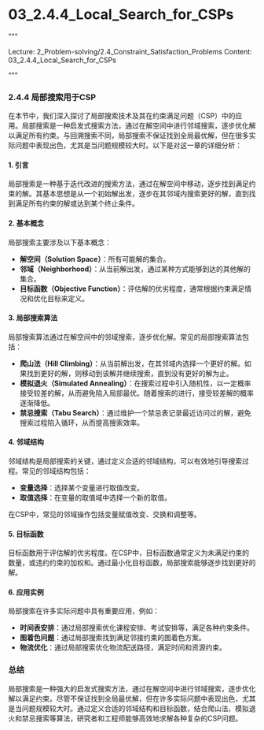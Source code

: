 # 03_2.4.4_Local_Search_for_CSPs

"""

Lecture: 2_Problem-solving/2.4_Constraint_Satisfaction_Problems
Content: 03_2.4.4_Local_Search_for_CSPs

"""

### 2.4.4 局部搜索用于CSP

在本节中，我们深入探讨了局部搜索技术及其在约束满足问题（CSP）中的应用。局部搜索是一种启发式搜索方法，通过在解空间中进行邻域搜索，逐步优化解以满足所有约束。与回溯搜索不同，局部搜索不保证找到全局最优解，但在很多实际问题中表现出色，尤其是当问题规模较大时。以下是对这一章的详细分析：

#### 1. 引言

局部搜索是一种基于迭代改进的搜索方法，通过在解空间中移动，逐步找到满足约束的解。其基本思想是从一个初始解出发，逐步在其邻域内搜索更好的解，直到找到满足所有约束的解或达到某个终止条件。

#### 2. 基本概念

局部搜索主要涉及以下基本概念：
- **解空间（Solution Space）**：所有可能解的集合。
- **邻域（Neighborhood）**：从当前解出发，通过某种方式能够到达的其他解的集合。
- **目标函数（Objective Function）**：评估解的优劣程度，通常根据约束满足情况和优化目标来定义。

#### 3. 局部搜索算法

局部搜索算法通过在解空间中的邻域搜索，逐步优化解。常见的局部搜索算法包括：
- **爬山法（Hill Climbing）**：从当前解出发，在其邻域内选择一个更好的解。如果找到更好的解，则移动到该解并继续搜索，直到没有更好的解为止。
- **模拟退火（Simulated Annealing）**：在搜索过程中引入随机性，以一定概率接受较差的解，从而避免陷入局部最优。随着搜索的进行，接受较差解的概率逐渐降低。
- **禁忌搜索（Tabu Search）**：通过维护一个禁忌表记录最近访问过的解，避免搜索过程陷入循环，从而提高搜索效率。

#### 4. 邻域结构

邻域结构是局部搜索的关键，通过定义合适的邻域结构，可以有效地引导搜索过程。常见的邻域结构包括：
- **变量选择**：选择某个变量进行取值改变。
- **取值选择**：在变量的取值域中选择一个新的取值。

在CSP中，常见的邻域操作包括变量赋值改变、交换和调整等。

#### 5. 目标函数

目标函数用于评估解的优劣程度。在CSP中，目标函数通常定义为未满足约束的数量，或违约约束的加权和。通过最小化目标函数，局部搜索能够逐步找到更好的解。

#### 6. 应用实例

局部搜索在许多实际问题中具有重要应用，例如：
- **时间表安排**：通过局部搜索优化课程安排、考试安排等，满足各种约束条件。
- **图着色问题**：通过局部搜索找到满足邻接约束的图着色方案。
- **物流优化**：通过局部搜索优化物流配送路径，满足时间和资源约束。

### 总结

局部搜索是一种强大的启发式搜索方法，通过在解空间中进行邻域搜索，逐步优化解以满足约束。尽管不保证找到全局最优解，但在许多实际问题中表现出色，尤其是当问题规模较大时。通过定义合适的邻域结构和目标函数，结合爬山法、模拟退火和禁忌搜索等算法，研究者和工程师能够高效地求解各种复杂的CSP问题。